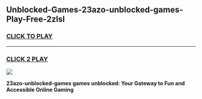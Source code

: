 
## Unblocked-Games-23azo-unblocked-games-Play-Free-2zlsl
<h3>
<a href="https://premium76.site?title=23azo-unblocked-games&ref=19M">CLICK TO PLAY</a></h3>
<hr>

<h3>
<a href="https://premium76.site?title=23azo-unblocked-games&ref=19M">CLICK 2 PLAY</a>
  
</h3>

<a href="https://premium76.site?title=23azo-unblocked-games&ref=19M"><img src="https://clearcache.store/games.png"></a>


**23azo-unblocked-games games unblocked: Your Gateway to Fun and Accessible Online Gaming**
